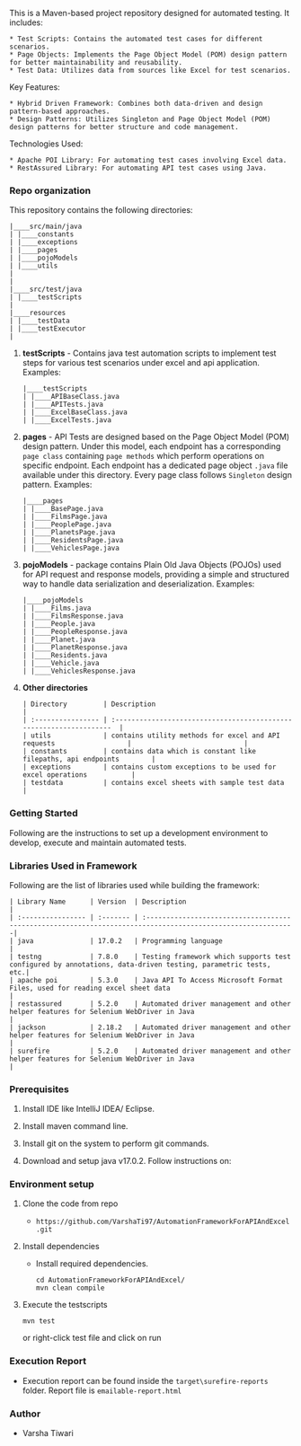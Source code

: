 This is a Maven-based project repository designed for automated testing. It includes:

```
* Test Scripts: Contains the automated test cases for different scenarios.
* Page Objects: Implements the Page Object Model (POM) design pattern for better maintainability and reusability.
* Test Data: Utilizes data from sources like Excel for test scenarios.
```

Key Features:
```
* Hybrid Driven Framework: Combines both data-driven and design pattern-based approaches.
* Design Patterns: Utilizes Singleton and Page Object Model (POM) design patterns for better structure and code management.
```

Technologies Used:
```
* Apache POI Library: For automating test cases involving Excel data.
* RestAssured Library: For automating API test cases using Java.
```


### Repo organization ###
This repository contains the following directories:

   ```
   |____src/main/java
   | |____constants
   | |____exceptions
   | |____pages
   | |____pojoModels
   | |____utils
   |
   |
   |____src/test/java
   | |____testScripts
   |
   |____resources
   | |____testData
   | |____testExecutor
   |
   ```

1. **testScripts** - Contains java test automation scripts to implement test steps for various test scenarios under 
excel and api application.
   Examples:
   ```
   |____testScripts
   | |____APIBaseClass.java
   | |____APITests.java
   | |____ExcelBaseClass.java
   | |____ExcelTests.java
   ```

2. **pages** - API Tests are designed based on the Page Object Model (POM) design pattern. Under this model, each endpoint 
has a corresponding `page class` containing `page methods` which perform operations on specific endpoint. 
Each endpoint has a dedicated page object `.java` file available under this directory. 
Every page class follows `Singleton` design pattern.
   Examples:
   ```
   |____pages
   | |____BasePage.java
   | |____FilmsPage.java
   | |____PeoplePage.java
   | |____PlanetsPage.java
   | |____ResidentsPage.java
   | |____VehiclesPage.java
   ```

3. **pojoModels** - package contains Plain Old Java Objects (POJOs) used for API request  and response models, providing a simple and structured way to handle data serialization and deserialization.
   Examples:
   ```
   |____pojoModels
   | |____Films.java
   | |____FilmsResponse.java
   | |____People.java
   | |____PeopleResponse.java
   | |____Planet.java
   | |____PlanetResponse.java
   | |____Residents.java
   | |____Vehicle.java
   | |____VehiclesResponse.java 
   ```

4. **Other directories**
   ```
   | Directory         | Description                                                          |
   | :---------------- | :------------------------------------------------------------------  |
   | utils             | contains utility methods for excel and API requests                  |                            |
   | constants         | contains data which is constant like filepaths, api endpoints        |
   | exceptions        | contains custom exceptions to be used for excel operations           | 
   | testdata          | contains excel sheets with sample test data                          |
   ```

### Getting Started ###

Following are the instructions to set up a development environment to develop, execute and maintain automated tests.

### Libraries Used in Framework ###

Following are the list of libraries used while building the framework:

   ```
   | Library Name      | Version  | Description                                                                                                 |
   | :---------------- | :------- | :-----------------------------------------------------------------------------------------------------------|
   | java              | 17.0.2   | Programming language                                                                                        |
   | testng            | 7.8.0    | Testing framework which supports test configured by annotations, data-driven testing, parametric tests, etc.|
   | apache poi        | 5.3.0    | Java API To Access Microsoft Format Files, used for reading excel sheet data                                |
   | restassured       | 5.2.0    | Automated driver management and other helper features for Selenium WebDriver in Java                        |
   | jackson           | 2.18.2   | Automated driver management and other helper features for Selenium WebDriver in Java                        |
   | surefire          | 5.2.0    | Automated driver management and other helper features for Selenium WebDriver in Java                        |
   ```

### Prerequisites ###

1. Install IDE like IntelliJ IDEA/ Eclipse.
   
2. Install maven command line.

4. Install git on the system to perform git commands.

5. Download and setup java v17.0.2. Follow instructions on:

### Environment setup ###

1. Clone the code from repo
    - `https://github.com/VarshaTi97/AutomationFrameworkForAPIAndExcel.git`

2. Install dependencies
    - Install required dependencies.
      ```
      cd AutomationFrameworkForAPIAndExcel/
      mvn clean compile
      ```
3. Execute the testscripts
      ```
      mvn test
      ```
      or right-click test file and click on run
  
### Execution Report ###

- Execution report can be found inside the `target\surefire-reports` folder. Report file is `emailable-report.html` 

### Author ###

- Varsha Tiwari
